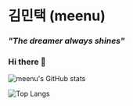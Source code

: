 # 김민택 (meenu)
### *"The dreamer always shines"*
### Hi there 👋
![meenu's GitHub stats](https://github-readme-stats.vercel.app/api?username=taek0622&show_icons=true&theme=vision-friendly-dark)

![Top Langs](https://github-readme-stats.vercel.app/api/top-langs/?username=taek0622&layout=compact&theme=apprentice)

<!--
**taek0622/taek0622** is a ✨ _special_ ✨ repository because its `README.md` (this file) appears on your GitHub profile.

Here are some ideas to get you started:

- 🔭 I’m currently working on ...
- 🌱 I’m currently learning ...
- 👯 I’m looking to collaborate on ...
- 🤔 I’m looking for help with ...
- 💬 Ask me about ...
- 📫 How to reach me: ...
- 😄 Pronouns: ...
- ⚡ Fun fact: ...
-->
